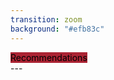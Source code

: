 ```yaml
---
transition: zoom
background: "#efb83c"
---
```



<div style="text-align: left">
    <mark style="background-color: #ab2333!important"> 
        Recommendations
    </mark> 
</div>
---